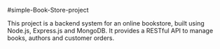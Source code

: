 #simple-Book-Store-project 

This project is a backend system for an online bookstore, built using Node.js, Express.js and MongoDB. It provides a RESTful API to manage books, authors and customer orders.
